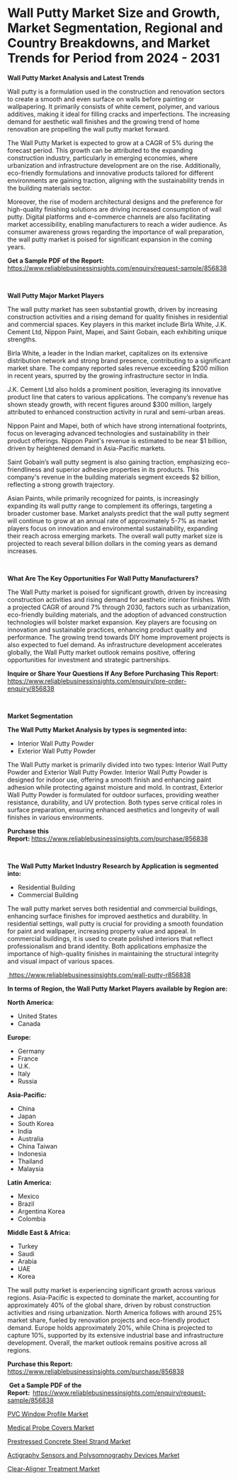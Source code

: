 <p><h1>Wall Putty Market Size and Growth, Market Segmentation, Regional and Country Breakdowns, and Market Trends for Period from 2024 -  2031</h1></p><p><strong>Wall Putty Market Analysis and Latest Trends</strong></p>
<p><p>Wall putty is a formulation used in the construction and renovation sectors to create a smooth and even surface on walls before painting or wallpapering. It primarily consists of white cement, polymer, and various additives, making it ideal for filling cracks and imperfections. The increasing demand for aesthetic wall finishes and the growing trend of home renovation are propelling the wall putty market forward.</p><p>The Wall Putty Market is expected to grow at a CAGR of 5% during the forecast period. This growth can be attributed to the expanding construction industry, particularly in emerging economies, where urbanization and infrastructure development are on the rise. Additionally, eco-friendly formulations and innovative products tailored for different environments are gaining traction, aligning with the sustainability trends in the building materials sector.</p><p>Moreover, the rise of modern architectural designs and the preference for high-quality finishing solutions are driving increased consumption of wall putty. Digital platforms and e-commerce channels are also facilitating market accessibility, enabling manufacturers to reach a wider audience. As consumer awareness grows regarding the importance of wall preparation, the wall putty market is poised for significant expansion in the coming years.</p></p>
<p><strong>Get a Sample PDF of the Report:&nbsp;</strong> <a href="https://www.reliablebusinessinsights.com/enquiry/request-sample/856838?utm_campaign=41&utm_medium=2&utm_source=Github&utm_content=ia&utm_term=09112024&utm_id=wall-putty">https://www.reliablebusinessinsights.com/enquiry/request-sample/856838</a></p>
<p>&nbsp;</p>
<p><strong>Wall Putty Major Market Players</strong></p>
<p><p>The wall putty market has seen substantial growth, driven by increasing construction activities and a rising demand for quality finishes in residential and commercial spaces. Key players in this market include Birla White, J.K. Cement Ltd, Nippon Paint, Mapei, and Saint Gobain, each exhibiting unique strengths.</p><p>Birla White, a leader in the Indian market, capitalizes on its extensive distribution network and strong brand presence, contributing to a significant market share. The company reported sales revenue exceeding $200 million in recent years, spurred by the growing infrastructure sector in India.</p><p>J.K. Cement Ltd also holds a prominent position, leveraging its innovative product line that caters to various applications. The company’s revenue has shown steady growth, with recent figures around $300 million, largely attributed to enhanced construction activity in rural and semi-urban areas.</p><p>Nippon Paint and Mapei, both of which have strong international footprints, focus on leveraging advanced technologies and sustainability in their product offerings. Nippon Paint's revenue is estimated to be near $1 billion, driven by heightened demand in Asia-Pacific markets.</p><p>Saint Gobain’s wall putty segment is also gaining traction, emphasizing eco-friendliness and superior adhesive properties in its products. This company's revenue in the building materials segment exceeds $2 billion, reflecting a strong growth trajectory.</p><p>Asian Paints, while primarily recognized for paints, is increasingly expanding its wall putty range to complement its offerings, targeting a broader customer base. Market analysts predict that the wall putty segment will continue to grow at an annual rate of approximately 5-7% as market players focus on innovation and environmental sustainability, expanding their reach across emerging markets. The overall wall putty market size is projected to reach several billion dollars in the coming years as demand increases.</p></p>
<p>&nbsp;</p>
<p><strong>What Are The Key Opportunities For Wall Putty Manufacturers?</strong></p>
<p><p>The Wall Putty market is poised for significant growth, driven by increasing construction activities and rising demand for aesthetic interior finishes. With a projected CAGR of around 7% through 2030, factors such as urbanization, eco-friendly building materials, and the adoption of advanced construction technologies will bolster market expansion. Key players are focusing on innovation and sustainable practices, enhancing product quality and performance. The growing trend towards DIY home improvement projects is also expected to fuel demand. As infrastructure development accelerates globally, the Wall Putty market outlook remains positive, offering opportunities for investment and strategic partnerships.</p></p>
<p><strong>Inquire or Share Your Questions If Any Before Purchasing This Report:</strong> <a href="https://www.reliablebusinessinsights.com/enquiry/pre-order-enquiry/856838?utm_campaign=41&utm_medium=2&utm_source=Github&utm_content=ia&utm_term=09112024&utm_id=wall-putty">https://www.reliablebusinessinsights.com/enquiry/pre-order-enquiry/856838</a></p>
<p>&nbsp;</p>
<p><strong>Market Segmentation</strong></p>
<p><strong>The Wall Putty Market Analysis by types is segmented into:</strong></p>
<p><ul><li>Interior Wall Putty Powder</li><li>Exterior Wall Putty Powder</li></ul></p>
<p><p>The Wall Putty market is primarily divided into two types: Interior Wall Putty Powder and Exterior Wall Putty Powder. Interior Wall Putty Powder is designed for indoor use, offering a smooth finish and enhancing paint adhesion while protecting against moisture and mold. In contrast, Exterior Wall Putty Powder is formulated for outdoor surfaces, providing weather resistance, durability, and UV protection. Both types serve critical roles in surface preparation, ensuring enhanced aesthetics and longevity of wall finishes in various environments.</p></p>
<p><strong>Purchase this Report:&nbsp;</strong><a href="https://www.reliablebusinessinsights.com/purchase/856838?utm_campaign=41&utm_medium=2&utm_source=Github&utm_content=ia&utm_term=09112024&utm_id=wall-putty">https://www.reliablebusinessinsights.com/purchase/856838</a></p>
<p>&nbsp;</p>
<p><strong>The Wall Putty Market Industry Research by Application is segmented into:</strong></p>
<p><ul><li>Residential Building</li><li>Commercial Building</li></ul></p>
<p><p>The wall putty market serves both residential and commercial buildings, enhancing surface finishes for improved aesthetics and durability. In residential settings, wall putty is crucial for providing a smooth foundation for paint and wallpaper, increasing property value and appeal. In commercial buildings, it is used to create polished interiors that reflect professionalism and brand identity. Both applications emphasize the importance of high-quality finishes in maintaining the structural integrity and visual impact of various spaces.</p></p>
<p><a href="https://www.reliablebusinessinsights.com/wall-putty-r856838?utm_campaign=41&utm_medium=2&utm_source=Github&utm_content=ia&utm_term=09112024&utm_id=wall-putty">&nbsp;https://www.reliablebusinessinsights.com/wall-putty-r856838</a></p>
<p><strong>In terms of Region, the Wall Putty Market Players available by Region are:</strong></p>
<p>
    <p> <strong> North America: </strong>
        <ul>
            <li>United States</li>
            <li>Canada</li>
        </ul>
        </p> 
    <p> <strong> Europe: </strong>
        <ul>
            <li>Germany</li>
            <li>France</li>
            <li>U.K.</li>
            <li>Italy</li>
            <li>Russia</li>
        </ul>
        </p> 
    <p> <strong> Asia-Pacific: </strong>
        <ul>
            <li>China</li>
            <li>Japan</li>
            <li>South Korea</li>
            <li>India</li>
            <li>Australia</li>
            <li>China Taiwan</li>
            <li>Indonesia</li>
            <li>Thailand</li>
            <li>Malaysia</li>
        </ul>
        </p> 
    <p> <strong> Latin America: </strong>
        <ul>
            <li>Mexico</li>
            <li>Brazil</li>
            <li>Argentina Korea</li>
            <li>Colombia</li>
        </ul>
        </p> 
    <p> <strong> Middle East & Africa: </strong>
        <ul>
            <li>Turkey</li>
            <li>Saudi</li>
            <li>Arabia</li>
            <li>UAE</li>
            <li>Korea</li>
        </ul>
    </p>
    </p>
<p><p>The wall putty market is experiencing significant growth across various regions. Asia-Pacific is expected to dominate the market, accounting for approximately 40% of the global share, driven by robust construction activities and rising urbanization. North America follows with around 25% market share, fueled by renovation projects and eco-friendly product demand. Europe holds approximately 20%, while China is projected to capture 10%, supported by its extensive industrial base and infrastructure development. Overall, the market outlook remains positive across all regions.</p></p>
<p><strong>Purchase this Report: </strong><a href="https://www.reliablebusinessinsights.com/purchase/856838?utm_campaign=41&utm_medium=2&utm_source=Github&utm_content=ia&utm_term=09112024&utm_id=wall-putty">https://www.reliablebusinessinsights.com/purchase/856838</a></p>
<p>&nbsp;<strong>Get a Sample PDF of the Report:&nbsp;&nbsp;</strong><a href="https://www.reliablebusinessinsights.com/enquiry/request-sample/856838?utm_campaign=41&utm_medium=2&utm_source=Github&utm_content=ia&utm_term=09112024&utm_id=wall-putty">https://www.reliablebusinessinsights.com/enquiry/request-sample/856838</a></p>
<p><strong></strong></p>
<p><p><a href="https://github.com/darcy8m10dupre/Market-Research-Report-List-1/blob/main/pvc-window-profile-market.md?utm_campaign=41&utm_medium=2&utm_source=Github&utm_content=ia&utm_term=09112024&utm_id=wall-putty">PVC Window Profile Market</a></p><p><a href="https://issuu.com/reportprime-2/docs/medical-probe-covers-market-size-20_621a8c6c8fe14c?utm_campaign=41&utm_medium=2&utm_source=Github&utm_content=ia&utm_term=09112024&utm_id=wall-putty">Medical Probe Covers Market</a></p><p><a href="https://github.com/michaelhall412/Market-Research-Report-List-1/blob/main/prestressed-concrete-steel-strand-market.md?utm_campaign=41&utm_medium=2&utm_source=Github&utm_content=ia&utm_term=09112024&utm_id=wall-putty">Prestressed Concrete Steel Strand Market</a></p><p><a href="https://issuu.com/reportprime-2/docs/actigraphy-sensors-and-polysomnogra_11d2c83aa8d180?utm_campaign=41&utm_medium=2&utm_source=Github&utm_content=ia&utm_term=09112024&utm_id=wall-putty">Actigraphy Sensors and Polysomnography Devices Market</a></p><p><a href="https://issuu.com/reportprime-2/docs/clear-aligner-treatment-market-size_a063cb3c64f31e?utm_campaign=41&utm_medium=2&utm_source=Github&utm_content=ia&utm_term=09112024&utm_id=wall-putty">Clear-Aligner Treatment Market</a></p></p>